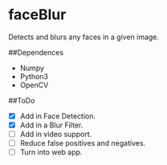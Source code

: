 # faceBlur
Detects and blurs any faces in a given image.

##Dependences 
- Numpy
- Python3
- OpenCV

##ToDo
- [x] Add in Face Detection.
- [x] Add in a Blur Filter.
- [ ] Add in video support.
- [ ] Reduce false positives and negatives.
- [ ] Turn into web app.
